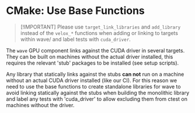 <!--
Copyright (c) Facebook, Inc. and its affiliates.

Licensed under the Apache License, Version 2.0 (the "License");
you may not use this file except in compliance with the License.
You may obtain a copy of the License at

http://www.apache.org/licenses/LICENSE-2.0

Unless required by applicable law or agreed to in writing, software
distributed under the License is distributed on an "AS IS" BASIS,
WITHOUT WARRANTIES OR CONDITIONS OF ANY KIND, either express or implied.
See the License for the specific language governing permissions and
limitations under the License.
-->

# CMake: Use Base Functions

> [!IMPORTANT]  Please use `target_link_libraries` and `add_library`
> instead of the `velox_*` functions when adding or linking to targets 
> within wave/ and label tests with `cuda_driver`.

The `wave` GPU component links against the CUDA driver in several targets.
They can be built on machines without the actual driver installed, this
requires the relevant 'stub' packages to be installed (see setup scripts).

Any library that statically links against the stubs **can not** run on a 
machine without an actual CUDA driver installed (like our CI). 
For this reason we need to use the base functions to create standalone 
libraries for wave to avoid linking statically against the stubs when
building the monolithic library and label any tests with 'cuda_driver'
to allow excluding them from ctest on machines without the driver.


